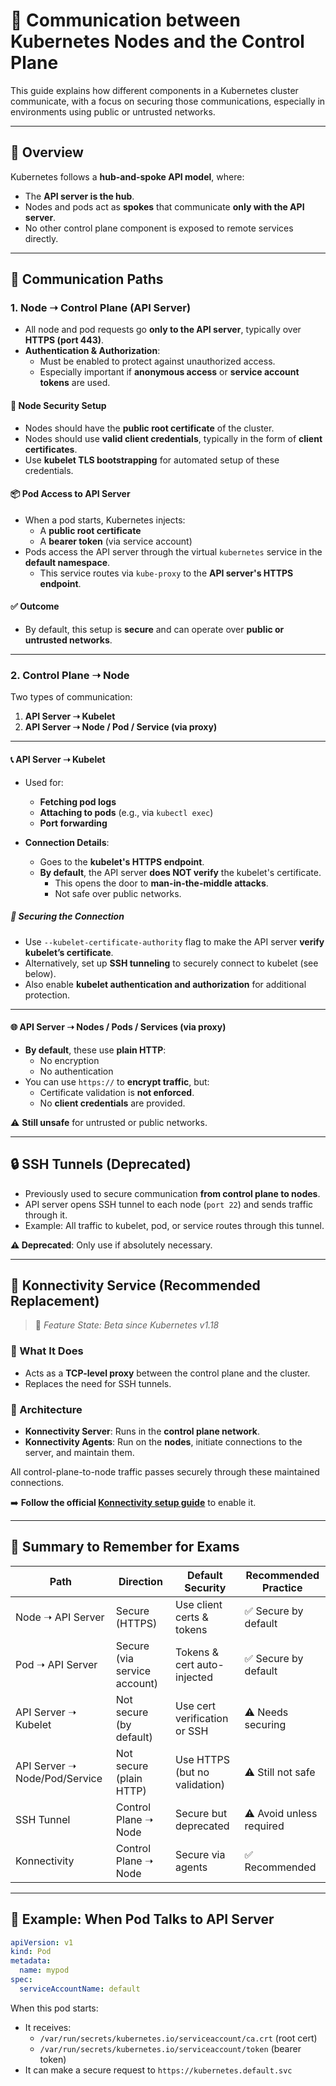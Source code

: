 
# 📡 Communication between Kubernetes Nodes and the Control Plane

This guide explains how different components in a Kubernetes cluster communicate, with a focus on securing those communications, especially in environments using public or untrusted networks.

---

## 🧭 Overview

Kubernetes follows a **hub-and-spoke API model**, where:

- The **API server is the hub**.
- Nodes and pods act as **spokes** that communicate **only with the API server**.
- No other control plane component is exposed to remote services directly.

---

## 🔁 Communication Paths

### 1. **Node ➝ Control Plane (API Server)**

- All node and pod requests go **only to the API server**, typically over **HTTPS (port 443)**.
- **Authentication & Authorization**:
  - Must be enabled to protect against unauthorized access.
  - Especially important if **anonymous access** or **service account tokens** are used.
  
#### 🔐 Node Security Setup

- Nodes should have the **public root certificate** of the cluster.
- Nodes should use **valid client credentials**, typically in the form of **client certificates**.
- Use **kubelet TLS bootstrapping** for automated setup of these credentials.

#### 📦 Pod Access to API Server

- When a pod starts, Kubernetes injects:
  - A **public root certificate**
  - A **bearer token** (via service account)
- Pods access the API server through the virtual `kubernetes` service in the **default namespace**.
  - This service routes via `kube-proxy` to the **API server's HTTPS endpoint**.

#### ✅ Outcome

- By default, this setup is **secure** and can operate over **public or untrusted networks**.

---

### 2. **Control Plane ➝ Node**

Two types of communication:
1. **API Server ➝ Kubelet**
2. **API Server ➝ Node / Pod / Service (via proxy)**

---

#### 📞 API Server ➝ Kubelet

- Used for:
  - **Fetching pod logs**
  - **Attaching to pods** (e.g., via `kubectl exec`)
  - **Port forwarding**

- **Connection Details**:
  - Goes to the **kubelet's HTTPS endpoint**.
  - **By default**, the API server **does NOT verify** the kubelet's certificate.
    - This opens the door to **man-in-the-middle attacks**.
    - Not safe over public networks.

##### 🔐 Securing the Connection

- Use `--kubelet-certificate-authority` flag to make the API server **verify kubelet’s certificate**.
- Alternatively, set up **SSH tunneling** to securely connect to kubelet (see below).
- Also enable **kubelet authentication and authorization** for additional protection.

---

#### 🌐 API Server ➝ Nodes / Pods / Services (via proxy)

- **By default**, these use **plain HTTP**:
  - No encryption
  - No authentication
- You can use `https://` to **encrypt traffic**, but:
  - Certificate validation is **not enforced**.
  - No **client credentials** are provided.

⚠️ **Still unsafe** for untrusted or public networks.

---

## 🔒 SSH Tunnels (Deprecated)

- Previously used to secure communication **from control plane to nodes**.
- API server opens SSH tunnel to each node (`port 22`) and sends traffic through it.
- Example: All traffic to kubelet, pod, or service routes through this tunnel.

**⚠️ Deprecated**: Only use if absolutely necessary.

---

## 🔄 Konnectivity Service (Recommended Replacement)

> 📌 *Feature State: Beta since Kubernetes v1.18*

### 🔧 What It Does

- Acts as a **TCP-level proxy** between the control plane and the cluster.
- Replaces the need for SSH tunnels.

### 🧱 Architecture

- **Konnectivity Server**: Runs in the **control plane network**.
- **Konnectivity Agents**: Run on the **nodes**, initiate connections to the server, and maintain them.

All control-plane-to-node traffic passes securely through these maintained connections.

➡️ **Follow the official [Konnectivity setup guide](https://kubernetes.io/docs/tasks/extend-kubernetes/setup-konnectivity/)** to enable it.

---

## 🧠 Summary to Remember for Exams

| Path | Direction | Default Security | Recommended Practice |
|------|-----------|------------------|-----------------------|
| Node ➝ API Server | Secure (HTTPS) | Use client certs & tokens | ✅ Secure by default |
| Pod ➝ API Server | Secure (via service account) | Tokens & cert auto-injected | ✅ Secure by default |
| API Server ➝ Kubelet | Not secure (by default) | Use cert verification or SSH | ⚠️ Needs securing |
| API Server ➝ Node/Pod/Service | Not secure (plain HTTP) | Use HTTPS (but no validation) | ⚠️ Still not safe |
| SSH Tunnel | Control Plane ➝ Node | Secure but deprecated | ⚠️ Avoid unless required |
| Konnectivity | Control Plane ➝ Node | Secure via agents | ✅ Recommended |

---

## 📝 Example: When Pod Talks to API Server

```yaml
apiVersion: v1
kind: Pod
metadata:
  name: mypod
spec:
  serviceAccountName: default
```

When this pod starts:
- It receives:
  - `/var/run/secrets/kubernetes.io/serviceaccount/ca.crt` (root cert)
  - `/var/run/secrets/kubernetes.io/serviceaccount/token` (bearer token)
- It can make a secure request to `https://kubernetes.default.svc`

